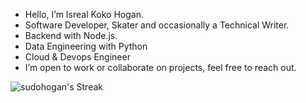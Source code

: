 - Hello, I’m Isreal Koko Hogan.
- Software Developer, Skater and occasionally a Technical Writer.
- Backend with Node.js. 
- Data Engineering with Python
- Cloud & Devops Engineer
- I’m open to work or collaborate on projects, feel free to reach out.

![sudohogan's Streak](https://github-readme-streak-stats.herokuapp.com/?user=sudohogan&theme=dracula&hide_border=true)<br>
